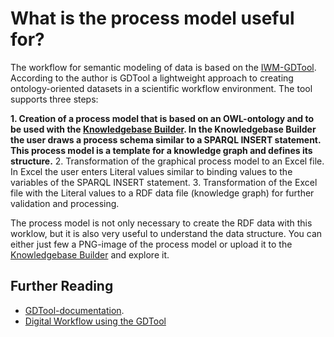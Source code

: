# What is the process model useful for?
The workflow for semantic modeling of data is based on the [IWM-GDTool](https://gitlab.cc-asp.fraunhofer.de/gf7_public/iwm-gdtool). According to the author is GDTool a lightweight approach to creating ontology-oriented datasets in a scientific workflow environment. The tool supports three steps:

**1. Creation of a process model that is based on an OWL-ontology and to be used with the [Knowledgebase Builder](https://inforapid.org/webapp/login.php). In the Knowledgebase Builder the user draws a process schema similar to a SPARQL INSERT statement. This process model is a template for a knowledge graph and defines its structure.**
2. Transformation of the graphical process model to an Excel file. In Excel the user enters Literal values similar to binding values to the variables of the SPARQL INSERT statement.
3. Transformation of the Excel file with the Literal values to a RDF data file (knowledge graph) for further validation and processing.

The process model is not only necessary to create the RDF data with this worklow, but it is also very useful to understand the data structure. You can either just few a PNG-image of the process model or upload it to the [Knowledgebase Builder](https://inforapid.org/webapp/login.php) and explore it. 

## Further Reading
- [GDTool-documentation](https://gitlab.cc-asp.fraunhofer.de/gf7_public/iwm-gdtool/-/wikis/GDTool-documentation).
- [Digital Workflow using the GDTool](https://gitlab.cc-asp.fraunhofer.de/gf7_public/iwm-gdtool/-/wikis/GDTool-documentation)
